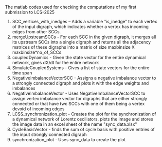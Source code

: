 The matlab codes used for checking the computations of my first submission to LCS-2025
1) SCC_vertices_with_inedges – Adds a variable "is_inedge" to each vertex of the input digraph, which indicates whether a vertex has incoming edges from other SCCs.
2) mergeUpstreamSCCs - For each SCC in the given digraph, it merges all its upstream SCCs into a single digraph and returns all the adjacency matrices of these digraphs into a matrix of size maxbinsize X maxbinsize*no_of_SCCs
3) coupledDynamics - Given the state vector for the entire dynamical network, gives dX/dt for the entire network
4) SimulateCoupledSystems -  Gives a list of state vectors for the entire time span
5) NegativeImbalanceVectorSCC - Assigns a negative imbalance vector to a strongly connected digraph and plots it with the edge weights and imbalances
6) NegativeImbalanceVector - Uses NegativeImbalanceVectorSCC to assign vertex imbalance vector for digraphs that are either strongly connected or that have two SCCs with one of them being a vertex devoid of incoming edges
7) LCSS_synchronization_plot - Creates the plot for the synchronization of a dynamical network of Lorentz oscillators, plots the image and stores the image data in an excel sheet of the name "sync_data.xlsx"
8) CycleBasisVector - finds the sum of cycle basis with positive entries of the input strongly connected digraph
9) synchronization_plot - Uses sync_data to create the plot
